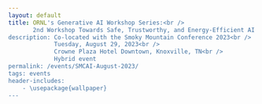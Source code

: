 ```yaml
---
layout: default
title: ORNL's Generative AI Workshop Series:<br />
       2nd Workshop Towards Safe, Trustworthy, and Energy-Efficient AI Models <br />
description: Co-located with the Smoky Mountain Conference 2023<br />
             Tuesday, August 29, 2023<br />
             Crowne Plaza Hotel Downtown, Knoxville, TN<br />
             Hybrid event
permalink: /events/SMCAI-August-2023/
tags: events
header-includes:
    - \usepackage{wallpaper}
---
```


<html>
 <head>
    <style>
    {
        box-sizing: border-box;
    }
    /* Set additional styling options for the columns*/
    .column {
    float: left;
    width: 50%;
    }

    .row:after {
    content: "";
    display: table;
    clear: both;
    }
    </style>
 </head>
 <body>
    <div class="row">
           <img src="../images/SMCAI4.png" alt="ORNL's AI Workshop" width="900"> 
    </div>
 </body>
</html>

<p align="justify">
Generative AI are revolutionary technologies with profound impacts on our daily human-computing interactions, facilitating the creation of content that emulates human creativity. Among these, Large language models (LLM), such as OpenAI’s Generative Pre-trained Transformer (GPT) foundation models and Google's Bidirectional Encoder Representations from Transformers (BERT), have become a significant focus in the current landscape. Beyond understanding their impact and limitations, there is a crucial need to ensure their correctness, verify their outputs, and promote safe usage, especially in the context of the DOE's scientific mission. It is imperative that these models are responsibly used and their broader implications are thoroughly examined to effectively serve in scientific research and exploration.
</p>

# Aims and Scope

<p align="justify">
The Generative AI for ORNL Science Workshop series, invites the scientific community to share current challenges, requirements and opportunities for the safe use of generative AI technologies in our mission. 
Our goal is to provide a venue to educate and exchange research and development ideas, collaborations and investments around the current state-of-the-art in these relatively new technologies. We welcome lightning talk proposals from the wide range of experimental, observational, high-performance computing (HPC) projects at ORNL.  
We will summarize our ideas, findings and key opportunities in a subsequent report that we will share with the community and interested participants.
</p>


# Registration

<p align="justify">
While this is a hybrid event, we encourage in-person participation to improve interactions with the speakers and within the community.
</p>

**Registration Link:** Please register by **July 13, 2023** (CLOSED). 

> External (virtual or in-person) participants need to register. If you are attending SMC23 (https://smc.ornl.gov), you are automatically approved to attend but you still need to register with a special registration link.
> ORNL (virtual or in-person) participants need to register with an internal registration link provided by the workshop organizers. 

> Note: Registration is open until July 13 for external and non-SMC23 attendees. 

> The registration form includes the option to propose a talk focusing on the requirements for scientific areas that are representative.

- **Registration is required for in-person or virtual participation via Zoom**
- **We encourage early registration for in-person participation due to the venue's limited capacity**

# Call for Talks

We invite participants to present a talk that aligns with the scope of the workshop (option provided in the registration form)
Full talks (45mins) and lightning talks (2-3mins) are encouraged.

**Topics:**

- Requirements and conditions for applying Generative AI in scientific contexts
- Implementing safeguards and verification methods for generative AI models to ensure safety and correctness
- Exploration of Large Language Models (LLMs): delving into models such as GPT, Bard, and more
- Ensuring safe usage of generative AI in observational, experimental, and computational science: the balance between innovation and corretness
- Assessing the transformative impact of LLMs on the scientific discovery process: the advantages, potential limitations, and broader implications

# Agenda
Location: Tennessee Ballroom, at the Crowne Plaza Hotel Downtown, Knoxville, TN

| Time                  | Session                                                                                                                | Presenter                                                                                        |
| --------------------- | ---------------------------------------------------------------------------------------------------------------------- | ------------------------------------------------------------------------------------------------ |
| 8:00am-8:30am         | Registration                                                                                                           |                                                                                                  |
| **Working Breakfast** |                                                                                                                        |                                                                                                  |
| 8:30am-9:15am         | Opening Remarks and Keynote: AI Security Research - A new science at the intersection of AI and cybersecurity research | Prasanna Balaprakash, AI Initiative Director and Edmon Begoli, AI Systems R&D Section Head, ORNL |
| 9:15am-9:45am         | DecodingTrust: Assessing Trustworthiness and Risks of Generative Models                                                | Bo Li, Neubauer Associate professor, University of Chicago                                       |
| 9:45am-11:00am        | Lightning Talks Session                                                                                                | Session Chair: William F Godoy, ORNL                                                             |
|                       | Toward Multimodal Foundation Models for GeoAI                                                                          | Philipe Ambrozio Dias, ORNL                                                                      |
|                       | Toward a Foundation Model for Climate Research and Applications                                                        | Valentine Anantharaj, ORNL                                                                       |
|                       | How Generative Deep learning could change biology                                                                      | Ada Sedova, ORNL                                                                                 |
|                       | TwoFold at Scale                                                                                                       | Jens Glaser, ORNL                                                                                |
|                       | AI at NERSC                                                                                                            | Wahid Bhimji, LBNL/NERSC                                                                         |
|                       | Developing deep generative models for scientific data                                                                  | Jong Choi, ORNL                                                                                  |
|                       | AutoMin: Learnings from Generative NLP Models for Automatic Generation and Evaluation of Meeting Minutes               | Tirthankar Ghosal, ORNL                                                                          |
|                       | Blackout Diffusion: Generative Models in Discrete State Spaces                                                         | Zachary Fox, ORNL                                                                                |
|                       | Trustworthy graph neural networks using new hardware for energy efficiency                                             | Massimiliano Lupo Pasini, ORNL                                                                   |
|                       | FORGE: Open Foundation Models for Science                                                                              | Junqi Yin, ORNL                                                                                  |
| 11:00am-11:10am       | Break                                                                                                                  |                                                                                                  |
| 11:10am-11:15pm       | Introduction to the Vendor's Session                                                                                   | Session Chair: Oscar Hernandez, ORNL                                                                      |
| 11:15am-12:00pm       | From pre-training to model alignment                                                                                   | Sandeep Subramanian, NVIDIA                                                                      |
| **Working Lunch**     |                                                                                                                        |                                                                                                  |
| 12:00pm-12:45pm       | Generative AI and Large Language Models with SambaNova Systems                                                         | Jennifer Glore and Ken Kutzer, SambaNova                                                         |
| **Afternoon**         |                                                                                                                        |                                                                                                  |
| 12:45pm-1:00pm        | Break                                                                                                                  |                                                                                                  |
| 1:00pm-1:45pm         | Low-Latency Inference at Scale in the age of LLMs and ML Accelerators                                                  | Andrew Ling, Groq                                                                                |
| 1:45pm-2:30pm         | Training LLMs with Cerebras                                                                                            | Richard Kuzma, Cerebras                                                                          |
| 2:30pm-3:15pm         | Efficient Generative AI with Graphcore IPUs                                                                            | Chad Martin, Graphcore                                                                           |
| 3:15pm-3:30pm         | Closing remarks, adjourn                                                                                               |                                                                                                  |

# Organizers

- [Prasanna Balaprakash](https://www.ornl.gov/staff-profile/prasanna-balaprakash)
- [Oscar Hernandez](https://www.ornl.gov/staff-profile/oscar-r-hernandez)
- [William F Godoy](https://www.ornl.gov/staff-profile/william-f-godoy)

# Program Commmitee
- [Prasanna Balaprakash](https://www.ornl.gov/staff-profile/prasanna-balaprakash)
- [John Gounley](https://www.ornl.gov/staff-profile/john-p-gounley)
- [Aris Tsaris](https://www.ornl.gov/staff-profile/aris-tsaris)
- [Isaac Lyngaas ](https://www.ornl.gov/staff-profile/isaac-r-lyngaas)
- [Mayanka Chandra Shekar](https://www.ornl.gov/staff-profile/mayanka-chandra-shekar)
- [Jens Glaser](https://www.ornl.gov/staff-profile/jens-glaser)
- [Junqi Yin](https://www.ornl.gov/staff-profile/junqi-yin)
- [Ada Sedova](https://www.ornl.gov/staff-profile/ada-sedova)
- [Edmon Begoli](https://www.ornl.gov/staff-profile/edmon-begoli)
- [Amir Sadovnik](https://www.ornl.gov/staff-profile/amir-sadovnik)
- [Dalton Lunga](https://www.ornl.gov/staff-profile/dalton-d-lunga)

# Logistics and Planning Chair
- [Taylor Bullock](https://www.ornl.gov/staff-profile/taylor-bullock)

# Steering Committee
- [Andrea Delgado](https://www.ornl.gov/staff-profile/andrea-delgado)
- [Keita Teranishi](https://www.ornl.gov/staff-profile/keita-teranishi)
- [Pedro Valero-Lara](https://www.ornl.gov/staff-profile/pedro-valero-lara)
- [Jeffrey S Vetter](https://www.ornl.gov/staff-profile/jeffrey-s-vetter)

# Hotel Information
- [SMC'23 hotel information](https://smc.ornl.gov/hotel-reservations/)

# Sponsors:
- [Computing and Computational Sciences Directorate](https://www.ornl.gov/directorate/ccsd)
- [ASCR Bluestone Project](https://csmd.ornl.gov/Bluestone)
- [ORNL AI initiative](https://www.ornl.gov/ai-initiative)

The workshop organizers greatly appreciate the support of our corporate sponsors: 
<img src="../images/GroqLogo_Black.svg" alt="Groq Logo" style="width: 50%; height: auto;">
<img src="../images/sambanova.png" alt="Sambanova Logo" style="width: 50%; height: auto;">

